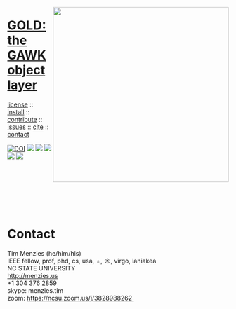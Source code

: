 <a name=top><img align=right width=400 src="https://github.com/timm/gold/blob/master/etc/img/coins.png">
<h1><a href="/README.md#top">GOLD: the GAWK object layer</a></h1> 
<p><a
href="https://github.com/timm/gold/blob/master/LICENSE.md#top">license</a> :: <a
href="https://github.com/timm/gold/blob/master/INSTALL.md#top">install</a> :: <a
href="https://github.com/timm/gold/blob/master/CODE_OF_CONDUCT.md#top">contribute</a> :: <a
href="https://github.com/timm/gold/issues">issues</a> :: <a
href="https://github.com/timm/gold/blob/master/CITATION.md#top">cite</a> :: <a
href="https://github.com/timm/gold/blob/master/CONTACT.md#top">contact</a></p><p><a 
href="https://doi.org/10.5281/zenodo.3841466"><img 
src="https://zenodo.org/badge/DOI/10.5281/zenodo.3841466.svg" alt="DOI"></a>
<img src="https://img.shields.io/badge/license-mit-red">   
<img src="https://img.shields.io/badge/language-gawk-orange">    
<img src="https://img.shields.io/badge/purpose-ai,se-blueviolet">
<img src="https://img.shields.io/badge/platform-mac,*nux-informational">
<a href="https://travis-ci.org/github/timm/gold"><img 
src="https://travis-ci.org/timm/gold.svg?branch=master"></a></p><br clear=all>


</p><br clear=all>

</p><br clear=all>

# Contact

Tim Menzies (he/him/his)    
IEEE fellow, prof, phd, cs, usa, ♁, ☀, virgo, laniakea     
NC STATE UNIVERSITY     
http://menzies.us      
+1 304 376 2859    
skype: menzies.tim       
zoom: https://ncsu.zoom.us/j/3828988262    
